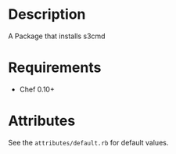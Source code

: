 Description
===========

A Package that installs s3cmd

Requirements
============

 * Chef 0.10+

Attributes
==========

See the `attributes/default.rb` for default values.

